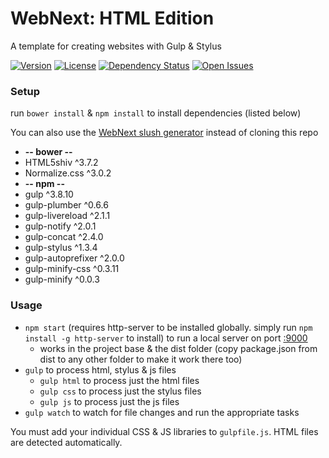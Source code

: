 WebNext: HTML Edition
=============

A template for creating websites with Gulp & Stylus

[![Version][version-img]][version-url] [![License][license-img]][license-url] [![Dependency Status][gemnasium-img]][gemnasium-url] [![Open Issues][issues-img]][issues-url]

### Setup

run `bower install` & `npm install` to install dependencies (listed below)

You can also use the [WebNext slush generator][slush-webnext] instead of cloning this repo

* **-- bower --**
* HTML5shiv ^3.7.2
* Normalize.css ^3.0.2
* **-- npm --**
* gulp ^3.8.10
* gulp-plumber ^0.6.6
* gulp-livereload ^2.1.1
* gulp-notify ^2.0.1
* gulp-concat ^2.4.0
* gulp-stylus ^1.3.4
* gulp-autoprefixer ^2.0.0
* gulp-minify-css ^0.3.11
* gulp-minify ^0.0.3

### Usage

* `npm start` (requires http-server to be installed globally. simply run `npm install -g http-server` to install) to run a local server on port [:9000](http://127.0.0.1:9000)
  * works in the project base & the dist folder (copy package.json from dist to any other folder to make it work there too)
* `gulp` to process html, stylus & js files
  * `gulp html` to process just the html files
  * `gulp css` to process just the stylus files
  * `gulp js` to process just the js files
* `gulp watch` to watch for file changes and run the appropriate tasks

You must add your individual CSS & JS libraries to `gulpfile.js`. HTML files are detected automatically.

[version-url]: https://github.com/myhonor16/webnext-html/releases
[version-img]: http://img.shields.io/badge/Version-3.0.3-brightgreen.svg?style=flat
[license-url]: https://github.com/myhonor16/webnext-html/blob/master/LICENSE
[license-img]: http://img.shields.io/badge/License-MIT-blue.svg?style=flat
[gemnasium-url]: https://gemnasium.com/myhonor16/webnext-html
[gemnasium-img]: http://img.shields.io/gemnasium/myhonor16/webnext-html.svg?style=flat
[issues-url]: https://github.com/myhonor16/webnext-html/issues
[issues-img]: http://img.shields.io/github/issues/myhonor16/webnext-html.svg?style=flat

[slush-webnext]: https://github.com/myhonor16/slush-webnext
